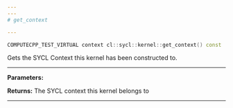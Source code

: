 ```yaml
---
---
# get_context

---
```


```cpp
COMPUTECPP_TEST_VIRTUAL context cl::sycl::kernel::get_context() const
```


Gets the SYCL Context this kernel has been constructed to. 


---
**Parameters:**

**Returns:** The SYCL context this kernel belongs to 

---
